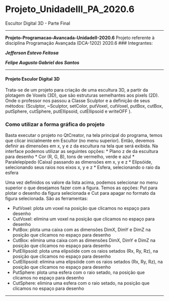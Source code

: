 # Projeto_UnidadeIII_PA_2020.6
Escultor Digital 3D - Parte Final
<hr>
<strong>Projeto-Programacao-Avancada-UnidadeII-2020.6</strong>
Projeto referente à disciplina Programação Avançada (DCA-1202) 2020.6
### Integrantes:

**_Jefferson Estevo Feitosa_**

**_Felipe Augusto Gabriel dos Santos_**
<hr>

<h4>Projeto Esculor Digital 3D</h4>
  <p>Trata-se de um projeto para criação de uma escultura 3D, a partir da plotagem de Voxels (3D), que são estruturas semelhantes aos pixels (2D).
    Onde o professor nos passou a Classe Sculptor e a definição de seus métodos: (Sculptor, ~Sculptor, setColor, putVoxel, cutVoxel, putBox, cutBox, putSphere, cutSphere,
    putEllipsoid, cutEllipsoid e writeOFF ).</p>
  
  <h3>Como utilizar a forma gráfica do projeto</h3>
  Basta executar o projeto no QtCreator, na tela principal do programa, temos que clicar inicialmente em Escultor (no menu superior).
  Então, devemos definir as dimensões em x, y e z da escultura na tela que será exibida.
  Na interface podemos utilizar as seguintes opções:
  * Plano z de da escultura para desenho  
  * Cor (R, G, B), tons de vermelho, verde e azul
  * Paralelepípedo (Caixa) passando as dimensões em x, y e z
  * Elipsóide, selecionando seus raios nos eixos x, y e z
  * Esfera, selecionando o raio da esfera
  
  Uma vez definidos os valore da lista acima, podemos selecionar no menu superior o que desejamos fazer com a figura. Temos as opções: Put para
  plotar o desenho da figura selecionada e Cut para apagar no formato da figura selecionada. São as ferramentas:
  * PutVoxel: plota um voxel na posição que clicamos no espaço para desenho
  * CutVoxel: elimina um voxel na posição que clicamos no espaço para desenho
  * PutBox: plota uma caixa com as dimensões DimX, DimY e DimZ na posição que clicamos no espaço para desenho
  * CutBox: elimina uma caixa com as dimensões DimX, DimY e DimZ na posição que clicamos no espaço para desenho
  * PutEllipsoid: plota uma elipsóide com os raios setados (Rx, Ry, Rz), na posição que clicamos no espaço para desenho
  * CutEllipsoid: elimina uma elipsóide com os raios setados (Rx, Ry, Rz), na posição que clicamos no espaço para desenho
  * PutSphere: plota uma esfera com o raio setado, na posição que clicamos no espaço para desenho
  * CutSphere: elimina uma esfera com o raio setado, na posição que clicamos no espaço para desenho
  
  
  <hr>
